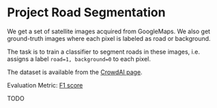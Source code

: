 # Project Road Segmentation

We get a set of satellite images acquired from GoogleMaps. We also get ground-truth images where each pixel is labeled 
as road or background. 

The task is to train a classifier to segment roads in these images, i.e. 
assigns a label `road=1, background=0` to each pixel.

The dataset is available from the 
[CrowdAI page](https://www.crowdai.org/challenges/epfl-ml-road-segmentation).

Evaluation Metric:
 [F1 score](https://en.wikipedia.org/wiki/F1_score)

TODO